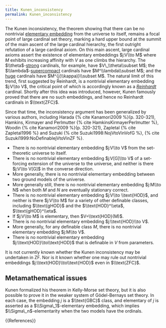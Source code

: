 ```yaml
---
title: Kunen_inconsistency
permalink: Kunen_inconsistency
---
```


The Kunen inconsistency, the theorem showing that there can be no nontrivial [elementary embedding](Elementary_embedding "Elementary embedding") from the universe to itself, remains a focal point of large cardinal set theory, marking a hard upper bound at the summit of the main ascent of the large cardinal hierarchy, the first outright refutation of a large cardinal axiom. On this main ascent, large cardinal axioms assert the existence of elementary embeddings $j:V\\to M$ where $M$ exhibits increasing affinity with $V$ as one climbs the hierarchy. The $\\theta$-[strong](Strong "Strong") cardinals, for example, have $V\_\\theta\\subset M$; the $\\lambda$-[supercompact](Supercompact "Supercompact") cardinals have $M^\\lambda\\subset M$; and the [huge](Huge "Huge") cardinals have $M^{j(\\kappa)}\\subset M$. The natural limit of this trend, first suggested by Reinhardt, is a nontrivial elementary embedding $j:V\\to V$, the critical point of which is accordingly known as a *[Reinhardt](Reinhardt "Reinhardt")* cardinal. Shortly after this idea was introduced, however, Kunen famously proved that there are no such embeddings, and hence no Reinhardt cardinals in $\\text{ZFC}$. 

Since that time, the inconsistency argument has been generalized by various authors, including Harada
{% cite Kanamori2009 %}(p. 320-321),
Hamkins, Kirmayer and Perlmutter {% cite HamkinsKirmayerPerlmutter %}, Woodin {% cite Kanamori2009 %}(p. 320-321),
Zapletal {% cite Zapletal1996 %} and Suzuki {% cite Suzuki1998:NojVtoVinVofG %}, {% cite Suzuki1999:NoDefinablejVtoVinZF %}.

-    There is no nontrivial elementary embedding $j:V\\to V$ from the set-theoretic universe to itself.
-    There is no nontrivial elementary embedding $j:V[G]\\to V$ of a set-forcing extension of the universe to the universe, and neither is there  $j:V\\to V[G]$ in the converse direction.
-    More generally, there is no nontrivial elementary embedding between two ground models of the universe.
-    More generally still, there is no nontrivial elementary embedding $j:M\\to N$ when both $M$ and $N$ are eventually stationary correct.
-    There is no nontrivial elementary embedding $j:V\\to \\text{HOD}$, and neither is there $j:V\\to M$ for a variety of other definable classes, including $\\text{gHOD}$ and the $\\text{HOD}^\\eta$, $\\text{gHOD}^\\eta$.
-    If $j:V\\to M$ is elementary, then $V=\\text{HOD}(M)$.
-    There is no nontrivial elementary embedding $j:\\text{HOD}\\to V$.
-    More generally, for any definable class $M$, there is no nontrivial elementary embedding $j:M\\to V$.
-    There is no nontrivial elementary embedding $j:\\text{HOD}\\to\\text{HOD}$ that is definable in $V$ from parameters.

It is not currently known whether the Kunen inconsistency may be undertaken in ZF. Nor is it known whether one may rule out nontrivial embeddings $j:\\text{HOD}\\to\\text{HOD}$ even in $\\text{ZFC}$.

## Metamathematical issues

Kunen formalized his theorem in Kelly-Morse set theory, but it is also possible to prove it in the weaker system of G&ouml;del-Bernays set theory. In each case, the embedding $j$ is a $\\text{GBC}$ class, and elementary of $j$ is asserted as a $\\Sigma\_1$-elementary embedding, which implies $\\Sigma\_n$-elementarity when the two models have the ordinals.

{{References}}

